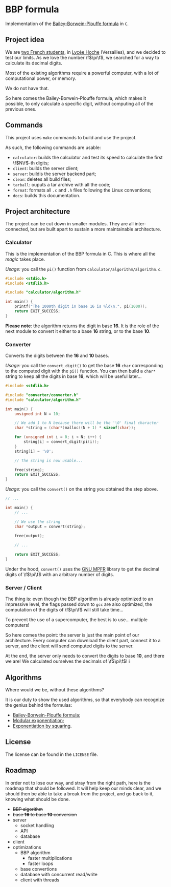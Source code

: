 # BBP formula

Implementation of the [Bailey-Borwein-Plouffe formula](https://en.wikipedia.org/wiki/Bailey%E2%80%93Borwein%E2%80%93Plouffe_formula) in `C`.

## Project idea

We are [two French students](Contributors.md), in [Lycée Hoche](https://en.wikipedia.org/wiki/Lyc%C3%A9e_Hoche) (Versailles), and we decided to test our limits. As we love the number \f$\pi\f$, we searched for a way to calculate its decimal digits.

Most of the existing algorithms require a powerful computer, with a lot of computational power, or memory.

We do not have that.

So here comes the Bailey-Borwein-Plouffe formula, which makes it possible, to only calculate a specific digit, without computing all of the previous ones.

## Commands

This project uses `make` commands to build and use the project.

As such, the following commands are usable:
* `calculator`: builds the calculator and test its speed to calculate the first \f$N\f$-th digits;
* `client`: builds the server client;
* `server`: buildis the server backend part;
* `clean`: deletes all build files;
* `tarball`: ouputs a tar archive with all the code;
* `format`: formats all `.c` and `.h` files following the Linux conventions;
* `docs`: builds this documentation.

## Project architecture

The project can be cut down in smaller modules. They are all inter-connected, but are built apart to sustain a more maintainable architecture.

### Calculator

This is the implementation of the BBP formula in C. This is where all the _magic_ takes place.

_Usage:_ you call the `pi()` function from `calculator/algorithm/algorithm.c`.

```c
#include <stdio.h>
#include <stdlib.h>

#include "calculator/algorithm.h"

int main() {
    printf("The 1000th digit in base 16 is %ld\n.", pi(1000));
    return EXIT_SUCCESS;
}
```

**Please note**: the algorithm returns the digit in base **16**. It is the role of the next module to convert it either to a base **16** string, or to the base **10**.

### Converter

Converts the digits between the **16** and **10** bases.

_Usage:_ you call the `convert_digit()` to get the base **16** `char` corresponding to the computed digit with the `pi()` function. You can then build a `char*` string to keep all the digits in base **16**, which will be useful later...
```c
#include <stdlib.h>

#include "converter/converter.h"
#include "calculator/algorithm.h"

int main() {
    unsigned int N = 10;

    // We add 1 to N because there will be the '\0' final character
    char *string = (char*)malloc((N + 1) * sizeof(char));

    for (unsigned int i = 0; i < N; i++) {
        string[i] = convert_digit(pi(i));
    }
    string[i] = '\0';

    // The string is now usable...

    free(string);
    return EXIT_SUCCESS;
}
```

_Usage:_ you call the `convert()` on the string you obtained the step above.
```c
// ...

int main() {
    // ...

    // We use the string
    char *output = convert(string);

    free(output);
    
    // ...

    return EXIT_SUCCESS;
}
```

Under the hood, `convert()` uses the [GNU MPFR](https://en.wikipedia.org/wiki/GNU_MPFR) library to get the decimal digits of \f$\pi\f$ with an arbitrary number of digits.

### Server / Client

The thing is: even though the BBP algorithm is already optimized to an impressive level, the flags passed down to `gcc` are also optimized, the computation of the digits of \f$\pi\f$ will still take time...

To prevent the use of a supercomputer, the best is to use... multiple computers!

So here comes the point: the server is just the main point of our architecture. Every computer can download the client part, connect it to a server, and the client will send computed digits to the server.

At the end, the server only needs to convert the digits to base **10**, and there we are! We calculated ourselves the decimals of \f$\pi\f$!
i
## Algorithms

Where would we be, without these algorithms?

It is our duty to show the used algorithms, so that everybody can recognize the genius behind the formulas:
* [Bailey-Borwein-Plouffe formula](https://en.wikipedia.org/wiki/Bailey%E2%80%93Borwein%E2%80%93Plouffe_formula);
* [Modular exponentiation](https://en.wikipedia.org/wiki/Modular_exponentiation);
* [Exponentiation by squaring](https://en.wikipedia.org/wiki/Exponentiation_by_squaring).

## License

The license can be found in the `LICENSE` file.

## Roadmap

In order not to lose our way, and stray from the right path, here is the roadmap that should be followed. It will help keep our minds clear, and we should then be able to take a break from the project, and go back to it, knowing what should be done.

* ~~BBP algorithm~~
* ~~base **16** to base **10** conversion~~
* server
    * socket handling
    * API
    * database
* client
* optimizations
    * BBP algorithm
        * faster multiplications
        * faster loops
    * base convertions
    * database with concurrent read/write
    * client with threads

